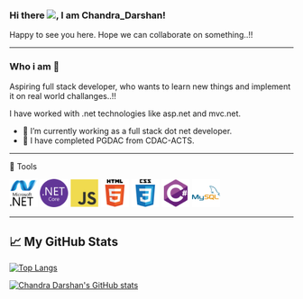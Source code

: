 ### Hi there <img src="https://raw.githubusercontent.com/MartinHeinz/MartinHeinz/master/wave.gif" width="30px">, I am Chandra_Darshan!

Happy to see you here. Hope we can collaborate on something..!!

---
### Who i am 🤔
Aspiring full stack developer, who wants to learn new things and implement it on real world challanges..!! 

I have worked with .net technologies like asp.net and mvc.net.

- 🔭 I’m currently working as a full stack dot net developer.
- 🚀 I have completed PGDAC from CDAC-ACTS.

---

🧰 Tools

<img src="https://github.com/devicons/devicon/blob/master/icons/dot-net/dot-net-original-wordmark.svg" alt=".Net Logo" width="50" height="50">  <img src="https://github.com/devicons/devicon/blob/master/icons/dotnetcore/dotnetcore-original.svg" alt=".Net Core Logo" width="50" height="50">  <img src="https://github.com/devicons/devicon/blob/master/icons/javascript/javascript-original.svg" alt="JavaScript Logo" width="50" height="50">  <img src="https://github.com/devicons/devicon/blob/master/icons/html5/html5-original-wordmark.svg" alt="HTML Logo" width="50" height="50">  <img src="https://github.com/devicons/devicon/blob/master/icons/css3/css3-original-wordmark.svg" alt="CSS Logo" width="50" height="50">  <img src="https://github.com/devicons/devicon/blob/master/icons/csharp/csharp-original.svg" alt="C# Logo" width="50" height="50">  <img src="https://github.com/devicons/devicon/blob/master/icons/mysql/mysql-original-wordmark.svg" alt="Mysql Logo" width="50" height="50">

---

## &#x1f4c8; My GitHub Stats

[![Top Langs](https://github-readme-stats-sigma-five.vercel.app/api/top-langs/?username=darshan1059&theme=radical)](https://github.com/darshan1059/github-readme-stats)

[![Chandra Darshan's GitHub stats](https://github-readme-stats-sigma-five.vercel.app/api?username=darshan1059&theme=radical)](https://github.com/darshan1059/github-readme-stats)



<!--
**darshan1059/darshan1059** is a ✨ _special_ ✨ repository because its `README.md` (this file) appears on your GitHub profile.

Here are some ideas to get you started:

- 🔭 I’m currently persuing pgdac from CDAC-ACTS  
- 🌱 I’m currently learning full stack development
- 👯 I’m looking to collaborate on 
- 🤔 I’m looking for help with ...
- 💬 Ask me about ...
- 📫 How to reach me: ...
- 😄 Pronouns: ...
- ⚡ Fun fact: ...
-->
